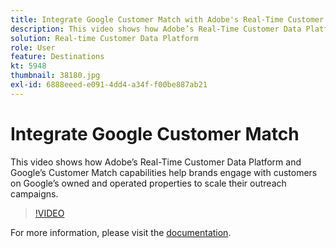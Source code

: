 ```yaml
---
title: Integrate Google Customer Match with Adobe's Real-Time Customer Data Platform
description: This video shows how Adobe’s Real-Time Customer Data Platform and Google’s Customer Match capabilities help brands engage with customers on Google’s owned and operated properties to scale their outreach campaigns.
solution: Real-time Customer Data Platform
role: User
feature: Destinations
kt: 5948
thumbnail: 38180.jpg
exl-id: 6888eeed-e091-4dd4-a34f-f00be887ab21
---
```

# Integrate Google Customer Match

This video shows how Adobe’s Real-Time Customer Data Platform and Google’s Customer Match capabilities help brands engage with customers on Google’s owned and operated properties to scale their outreach campaigns.

>[!VIDEO](https://video.tv.adobe.com/v/38180?quality=12&learn=on)

For  more information, please visit the [documentation](https://experienceleague.adobe.com/docs/experience-platform/destinations/catalog/advertising/google-customer-match.html).
